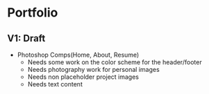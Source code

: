 <h1>Portfolio</h1>
<h2>V1: Draft</h2> 
<ul>
  <li>Photoshop Comps(Home, About, Resume)
    <ul>
      <li>Needs some work on the color scheme for the header/footer</li>
      <li>Needs photography work for personal images</li>
      <li>Needs non placeholder project images</li>
      <li>Needs text content</li>
    </ul>
  </li>
</ul>
